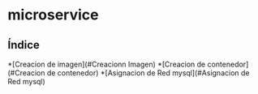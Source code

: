 # microservice

 ## Índice
 *[Creacion de imagen](#Creacionn Imagen) 
 *[Creacion de contenedor](#Creacion de contenedor) 
 *[Asignacion de Red mysql](#Asignacion de Red mysql) 
